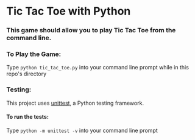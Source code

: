 # Tic Tac Toe with Python

### This game should allow you to play Tic Tac Toe from the command line.

### To Play the Game:
Type `python tic_tac_toe.py` into your command line prompt while in this repo's directory

### Testing:
This project uses [unittest](https://docs.python.org/3/library/unittest.html), a Python testing framework.

#### To run the tests:
Type `python -m unittest -v` into your command line prompt
